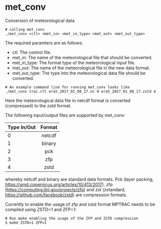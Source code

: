 # met_conv

Conversion of meteorological data

```
# calling met_conv
./met_conv <ctl> <met_in> <met_in_type> <met_out> <met_out_type>
```
The required paramters are as follows:

* ctl: The control file.
* met_in: The name of the meteorological file that should be converted.
* met_in_type: The format type of the meteorological input file.
* met_out: The name of the meteorological file in the new data format. 
* met_out_type: The type into the meteorological data file should be converted.

```
# An example command line for running met_conv looks like
./met_conv trac.ctl era5_2017_01_08_17.nc 0 era5_2017_01_08_17.zstd 4
```
Here the meteorological data file in netcdf format is converted (compressed) to the zstd format.

The following input/output files are supported by met_conv:

|Type In/Out| Format |
|:--------- |:-----:|
|0          | netcdf |
|1          | binary |
|2          | pck    |
|3          | zfp    |
|4          | zstd |

whereby netcdf and binary are standard data formats. Pck (layer packing, https://gmd.copernicus.org/articles/10/413/2017), zfp (https://computing.llnl.gov/projects/zfp) and zst (zstandard, https://github.com/facebook/zstd) are compression formats. 

Currently to enable the usage of zfp and zstd format MPTRAC needs to be compiled using ZSTD=1 and ZFP=1:

```
# Run make enabling the usage of the ZFP and ZSTD compression
$ make ZSTD=1 ZFP=1
````

